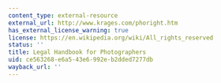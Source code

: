 ```yaml
---
content_type: external-resource
external_url: http://www.krages.com/phoright.htm
has_external_license_warning: true
license: https://en.wikipedia.org/wiki/All_rights_reserved
status: ''
title: Legal Handbook for Photographers
uid: ce563268-e6a5-43e6-992e-b2dded7277db
wayback_url: ''
---
```

